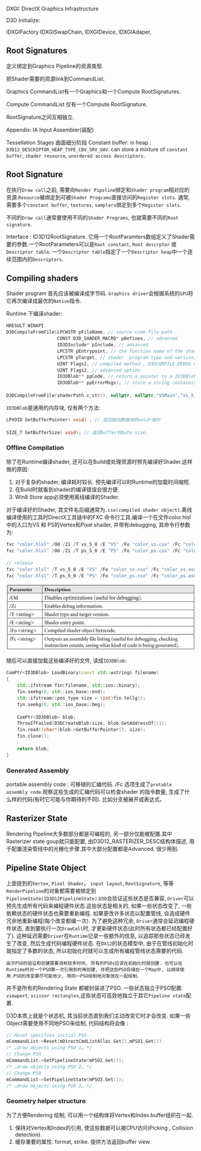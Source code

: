 DXGI: DirectX Graphics Infrastructure

D3D Initialize: 

IDXGIFactory   IDXGISwapChain, IDXGIDevice, IDXGIAdaper, 

## Root Signatures

定义绑定到Graphics Pipeline的资源类型.

把Shader需要的资源link到CommandList.

Graphics CommandList有一个Graphics和一个Compute RootSignatures.

Compute CommandList 仅有一个Compute RootSignature. 

RootSignature之间互相独立.

Appendix:
IA Input Assembler(装配)

Tessellation Stages 曲面细分阶段
Constant buffer:
in heap : `D3D12_DESCRIPTOR_HEAP_TYPE_CBV_SRV_UAV`. can store a mixture of `constant buffer`, `shader resource`, `unordered access descriptors`.

## Root Signature 
在执行`Draw call`之前, 需要向`Render Pipeline`绑定和`Shader program`相对应的资源.`Resource`被绑定到可被`Shader Programs`直接访问的`Register slots`. 通常, 需要多个`constant buffer`, `textures`, `samplers`绑定到多个`Register slots`.

不同的`Draw call`通常要使用不同的`Shader Programs`, 也就需要不同的`Root signature`.

Interface : ID3D12RootSignature. 它用一个RootParamters数组定义了Shader需要的参数.一个RootParameters可以是`Root constant`, `Root descrptor` 或 `Descriptor table`. 一个`Descriptor table`指定了一个`Descriptor heap`中一个连续范围内的`Descriptors`.

## Compiling shaders

Shader program 首先应该被编译成字节码. `Graphics driver`会根据系统的`GPU`将它再次编译成最优的`Native`指令.

Runtime 下编译shader:

```c++
HRESULT WINAPI
D3DCompileFromFile(LPCWSTR pFileName, // source code file path .
                   CONST D3D_SHADER_MACRO* pDefines, // advanced 
                   ID3DInclude* pInclude, // advanced 
                   LPCSTR pEntrypoint, // the function name of the shader's entry point
                   LPCSTR pTarget, // shader  program type and version, vs_5_0, hs_5_0(Hull shader), ds_5_0(Domain shader), gs_5_0(Geometry shader), ps_5_0(pixel shader), cs_5_0(compute shader)
                   UINT Flags1, // compiled method , D3DCOMPILE_DEBUG or D3DCOMPILE_SKIP_OPTIMIZATION
                   UINT Flags2, // advanced option
                   ID3DBlob** ppCode, // return a pointer to a ID3DBlob data structure that stores the compiled shader object bytecode.
                   ID3DBlob** ppErrorMsgs); // store a string containing the compilation errors .

D3DCompileFromFile(shaderPath.c_str(), nullptr, nullptr,"VSMain","vs_5_0", compileFlags,0,&vertexShader, nullptr )
```

`ID3DBlob`是通用的内存块, 仅有两个方法:
```c++
LPVOID GetBufferPointer( void) ; // 返回指向数据块的void*指针 
        
SIZE_T GetBufferSize( void); // 返回buffer的bute size.
```
### Offline Compilation
除了在Runtime编译shader, 还可以在Build或处理资源时预先编译好Shader.这样做的原因:
1. 对于复杂的shader, 编译耗时较长. 预先编译可以时Runtime的加载时间缩短.
2. 在Build时就看到shader的编译错误会很方便.
3. Win8 Store app必须使用离线编译的Shader.

对于编译好的Shader, 其文件名后缀通常为`.cso(compiled shader object)`.离线编译使用的工具时DirectX工具链中的FXC 命令行工具.编译一个在文件color.hlsl中的入口为VS 和 PS的Vertex和Pixel shader, 并带有debugging, 其命令行参数为:
```c++
fxc "color.hlsl" /Od /Zi /T vs_5_0 /E "VS" /Fo "color_vs.cso" /Fc "color_vs.asm"
fxc "color.hlsl" /Od /Zi /T ps_5_0 /E "PS" /Fo "color_ps.cso" /Fc "color_ps.asm"

// release 
fxc "color.hlsl" /T vs_5_0 /E "VS" /Fo "color_vs.cso" /Fc "color_vs.asm"
fxc "color.hlsl" /T ps_5_0 /E "PS" /Fo "color_ps.cso" /Fc "color_ps.asm"
```
![FXCComplieParam](./fxc_param.png)

随后可以直接加载这些编译好的文件, 读成`ID3DBlob`:
```c++
ComPtr<ID3DBlob> LoadBinary(const std::wstring& filename)
{
    std::ifstream fin(filename, std::ios::binary);
    fin.seekg(0, std::ios_base::end);
    std::ifstream::pos_type size = (int)fin.tellg();
    fin.seekg(0, std::ios_base::beg);

    ComPtr<ID3DBlob> blob;
    ThrowIfFailed(D3DCreateBlob(size, blob.GetAddressOf()));
    fin.read((char*)blob->GetBufferPointer(), size);
    fin.close();

    return blob;
}
```

### Generated Assembly 
portable assembly code : 可移植的汇编代码.
/Fc 选项生成了`protable assembly code`.观察这些生成的汇编代码可以检查shader 的指令数量, 生成了什么样的代码(有时它可能与你期待的不同). 比如分支被展开成表达式。

## Rasterizer State
Rendering Pipeline大多数部分都是可编程的, 另一部分仅能被配置.其中Rasterizer state goup就只能配置, 由D3D12_RASTERIZER_DESC结构体描述, 用于配置渲染管线中的光栅化步骤.其中大部分配置都是Advanced, 很少用到.

## Pipeline State Object

上面提到的`Vertex`, `Pixel Shader`， `input layout`, `RootSignature`, 等等`RenderPipeline`的对象都需要被绑定到`PipelineState(ID3D12PipelineState)`.`D3D`会验证这些状态是否兼容, `Driver`可以预先生成所有代码来编程硬件状态.这些状态是相关的, 如果一些状态改变了, 一些依赖状态的硬件状态也需要重新编程. 如果更改许多状态以配置管线, 会造成硬件冗余地重新编程(每个改变都编一次). 为了避免这种冗余, `Driver`通常会延迟编程硬件状态, 直到要执行一次`DrawCall`时, 才更新硬件状态(此时所有状态都已经配置好了). 这种延迟需要`Driver`在`Runtime`记录一些额外的信息, 以追踪那些状态已经发生了改变, 然后生成代码编程硬件状态. 在`DX12`的状态模型中, 由于在管线初始化时就指定了多数的状态, 所以初始化时就可以生成所有编程管线状态需要的代码.

```
由于PSO的验证和创建需要消耗较多时间, 所有的PSOs应该在初始化时就创建. 也可以在Runtime时对一个PSO第一次引用到时再创建, 并把这些PSO存储在一个Map中, 以继续使用.PSO的改变要尽可能地少, 用同一PSO绘制地对象放在一起绘制.
```
并不是所有的Rendering State 都被封装进了PSO. 一些状态独立于PSO配置: `viewport`, `scissor rectangles`,这些状态可高效地独立于其它`Pipeline state`配置.

D3D本质上就是个状态机, 其当前状态直到我们主动改变它时才会改变. 如果一些Object需要使用不同地PSO来绘制, 代码结构将会像 :
```c++
// Reset specifies initial PSO.
mCommandList->Reset(mDirectCmdListAlloc.Get(),mPSO1.Get())
/* …draw objects using PSO 1… */
// Change PSO
mCommandList->SetPipelineState(mPSO2.Get());
/* …draw objects using PSO 2… */
// Change PSO
mCommandList->SetPipelineState(mPSO3.Get());
/* …draw objects using PSO 3… */
```

### Geometry helper structure
为了方便Rendering 绘制, 可以用一个结构体将Vertex和Index buffer组织在一起.
1. 保持对Vertex和Index的引用, 使这些数据可以被CPU访问(Picking , Collision detection).
2. 缓存重要的属性: format, strike. 提供方法返回buffer view.

